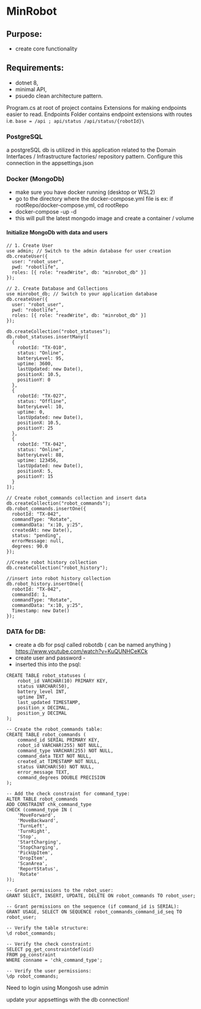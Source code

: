 # MinRobot

## Purpose: 
- create core functionality

## Requirements: 
- dotnet 8, 
- minimal API, 
- psuedo clean architecture pattern.

Program.cs at root of project contains Extensions for making endpoints easier to read.
Endpoints Folder contains endpoint extensions with routes i.e. `base = /api ; api/status /api/status/{robotId}\`


### PostgreSQL
a postgreSQL db is utilized in this application related to the Domain Interfaces / Infrastructure
factories/ repository pattern. Configure this connection in the appsettings.json

### Docker (MongoDb)
- make sure you have docker running (desktop or WSL2)
- go to the directory where the docker-compose.yml file is ex: if rootRepo/docker-compose.yml, cd rootRepo
- docker-compose -up -d
- this will pull the latest mongodo image and create a container / volume

#### Initialize MongoDb with data and users
```
// 1. Create User
use admin; // Switch to the admin database for user creation
db.createUser({
  user: "robot_user",
  pwd: "robotlife",
  roles: [{ role: "readWrite", db: "minrobot_db" }]
});

// 2. Create Database and Collections
use minrobot_db; // Switch to your application database
db.createUser({
  user: "robot_user",
  pwd: "robotlife",
  roles: [{ role: "readWrite", db: "minrobot_db" }]
});

db.createCollection("robot_statuses");
db.robot_statuses.insertMany([
  {
    robotId: "TX-010",
    status: "Online",
    batteryLevel: 95,
    uptime: 3600,
    lastUpdated: new Date(),
    positionX: 10.5,
    positionY: 0
  },
  {
    robotId: "TX-027",
    status: "Offline",
    batteryLevel: 10,
    uptime: 0,
    lastUpdated: new Date(),
    positionX: 10.5,
    positionY: 25
  },
  {
    robotId: "TX-042",
    status: "Online",
    batteryLevel: 88,
    uptime: 123456,
    lastUpdated: new Date(),
    positionX: 5,
    positionY: 15
  }
]);

// Create robot_commands collection and insert data
db.createCollection("robot_commands");
db.robot_commands.insertOne({
  robotId: "TX-042",
  commandType: "Rotate",
  commandData: "x:10, y:25",
  createdAt: new Date(),
  status: "pending",
  errorMessage: null,
  degrees: 90.0
});

//Create robot history collection
db.createCollection("robot_history");

//insert into robot history collection
db.robot_history.insertOne({
  robotId: "TX-042",
  commandId: 1,
  commandType: "Rotate",
  commandData: "x:10, y:25",
  Timestamp: new Date()
});
```

### DATA for DB:
- create a db for psql called robotdb ( can be named anything )
https://www.youtube.com/watch?v=KuQUNHCeKCk
- create user and password - 
- inserted this into the psql:

``` 
CREATE TABLE robot_statuses (
    robot_id VARCHAR(10) PRIMARY KEY,
    status VARCHAR(50),
    battery_level INT,
    uptime INT,
    last_updated TIMESTAMP,
    position_x DECIMAL,
    position_y DECIMAL
);
```

```
-- Create the robot_commands table:
CREATE TABLE robot_commands (
    command_id SERIAL PRIMARY KEY,
    robot_id VARCHAR(255) NOT NULL,
    command_type VARCHAR(255) NOT NULL,
    command_data TEXT NOT NULL,
    created_at TIMESTAMP NOT NULL,
    status VARCHAR(50) NOT NULL,
    error_message TEXT,
	command_degrees DOUBLE PRECISION
);

-- Add the check constraint for command_type:
ALTER TABLE robot_commands
ADD CONSTRAINT chk_command_type
CHECK (command_type IN (
    'MoveForward',
    'MoveBackward',
    'TurnLeft',
    'TurnRight',
    'Stop',
    'StartCharging',
    'StopCharging',
    'PickUpItem',
    'DropItem',
    'ScanArea',
    'ReportStatus',
    'Rotate'
));

-- Grant permissions to the robot_user:
GRANT SELECT, INSERT, UPDATE, DELETE ON robot_commands TO robot_user;

-- Grant permissions on the sequence (if command_id is SERIAL):
GRANT USAGE, SELECT ON SEQUENCE robot_commands_command_id_seq TO robot_user;

-- Verify the table structure:
\d robot_commands;

-- Verify the check constraint:
SELECT pg_get_constraintdef(oid)
FROM pg_constraint
WHERE conname = 'chk_command_type';

-- Verify the user permissions:
\dp robot_commands;
```
Need to login using Mongosh
use admin

update your appsettings with the db connection! 
